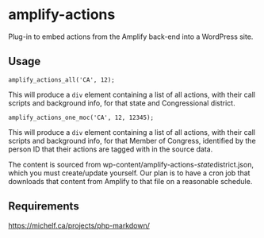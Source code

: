 # amplify-actions
Plug-in to embed actions from the Amplify back-end into a WordPress site.

## Usage

    amplify_actions_all('CA', 12);
    
This will produce a `div` element containing a list of all actions, with their call scripts and background info, for that state and Congressional district.

    amplify_actions_one_moc('CA', 12, 12345);

This will produce a `div` element containing a list of all actions, with their call scripts and background info, for that Member of Congress, identified by the person ID that their actions are tagged with in the source data.

The content is sourced from wp-content/amplify-actions-$state$district.json, which you must create/update yourself. Our plan is to have a cron job that downloads that content from Amplify to that file on a reasonable schedule.

## Requirements

https://michelf.ca/projects/php-markdown/
